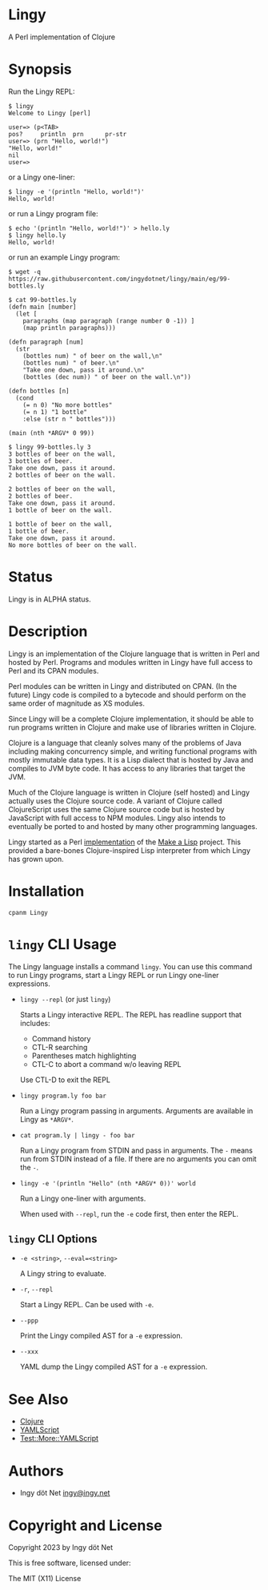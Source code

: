 Lingy
=====

A Perl implementation of Clojure


# Synopsis

Run the Lingy REPL:

```
$ lingy
Welcome to Lingy [perl]

user=> (p<TAB>
pos?     println  prn      pr-str
user=> (prn "Hello, world!")
"Hello, world!"
nil
user=>
```

or a Lingy one-liner:

```
$ lingy -e '(println "Hello, world!")'
Hello, world!
```

or run a Lingy program file:

```
$ echo '(println "Hello, world!")' > hello.ly
$ lingy hello.ly
Hello, world!
```

or run an example Lingy program:

```
$ wget -q https://raw.githubusercontent.com/ingydotnet/lingy/main/eg/99-bottles.ly
```

```
$ cat 99-bottles.ly
(defn main [number]
  (let [
    paragraphs (map paragraph (range number 0 -1)) ]
    (map println paragraphs)))

(defn paragraph [num]
  (str
    (bottles num) " of beer on the wall,\n"
    (bottles num) " of beer.\n"
    "Take one down, pass it around.\n"
    (bottles (dec num)) " of beer on the wall.\n"))

(defn bottles [n]
  (cond
    (= n 0) "No more bottles"
    (= n 1) "1 bottle"
    :else (str n " bottles")))

(main (nth *ARGV* 0 99))
```

```
$ lingy 99-bottles.ly 3
3 bottles of beer on the wall,
3 bottles of beer.
Take one down, pass it around.
2 bottles of beer on the wall.

2 bottles of beer on the wall,
2 bottles of beer.
Take one down, pass it around.
1 bottle of beer on the wall.

1 bottle of beer on the wall,
1 bottle of beer.
Take one down, pass it around.
No more bottles of beer on the wall.
```


# Status

Lingy is in ALPHA status.


# Description

Lingy is an implementation of the Clojure language that is written in Perl and
hosted by Perl.
Programs and modules written in Lingy have full access to Perl and its CPAN
modules.

Perl modules can be written in Lingy and distributed on CPAN.
(In the future) Lingy code is compiled to a bytecode and should perform on the
same order of magnitude as XS modules.

Since Lingy will be a complete Clojure implementation, it should be able to run
programs written in Clojure and make use of libraries written in Clojure.

Clojure is a language that cleanly solves many of the problems of Java
including making concurrency simple, and writing functional programs with
mostly immutable data types.
It is a Lisp dialect that is hosted by Java and compiles to JVM byte code.
It has access to any libraries that target the JVM.

Much of the Clojure language is written in Clojure (self hosted) and Lingy
actually uses the Clojure source code.
A variant of Clojure called ClojureScript uses the same Clojure source code but
is hosted by JavaScript with full access to NPM modules.
Lingy also intends to eventually be ported to and hosted by many other
programming languages.

Lingy started as a Perl [implementation](
https://github.com/ingydotnet/mal/tree/perl.2/impls/perl.2) of the
[Make a Lisp](https://github.com/kanaka/mal) project.
This provided a bare-bones Clojure-inspired Lisp interpreter from which Lingy
has grown upon.


# Installation

```
cpanm Lingy
```


# `lingy` CLI Usage

The Lingy language installs a command `lingy`.
You can use this command to run Lingy programs, start a Lingy REPL or run
Lingy one-liner expressions.

* `lingy --repl` (or just `lingy`)

  Starts a Lingy interactive REPL.
  The REPL has readline support that includes:

  * Command history
  * CTL-R searching
  * Parentheses match highlighting
  * CTL-C to abort a command w/o leaving REPL

  Use CTL-D to exit the REPL

* `lingy program.ly foo bar`

  Run a Lingy program passing in arguments.
  Arguments are available in Lingy as `*ARGV*`.

* `cat program.ly | lingy - foo bar`

  Run a Lingy program from STDIN and pass in arguments.
  The `-` means run from STDIN instead of a file.
  If there are no arguments you can omit the `-`.

* `lingy -e '(println "Hello" (nth *ARGV* 0))' world`

  Run a Lingy one-liner with arguments.

  When used with `--repl`, run the `-e` code first, then enter the REPL.


## `lingy` CLI Options

* `-e <string>`, `--eval=<string>`

  A Lingy string to evaluate.

* `-r`, `--repl`

  Start a Lingy REPL.
  Can be used with `-e`.

* `--ppp`

  Print the Lingy compiled AST for a `-e` expression.

* `--xxx`

  YAML dump the Lingy compiled AST for a `-e` expression.


# See Also

* [Clojure](https://clojure.org/)
* [YAMLScript](https://metacpan.org/pod/YAMLScript)
* [Test::More::YAMLScript](https://metacpan.org/pod/Test::More::YAMLScript)


# Authors

* Ingy döt Net <ingy@ingy.net>


# Copyright and License

Copyright 2023 by Ingy döt Net

This is free software, licensed under:

The MIT (X11) License
